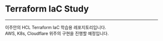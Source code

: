 # Terraform IaC Study
---
이주안의 HCL Terraform IaC 학습용 레포지토리입니다.  
AWS, K8s, Cloudflare 위주의 구현을 진행할 예정입니다.  